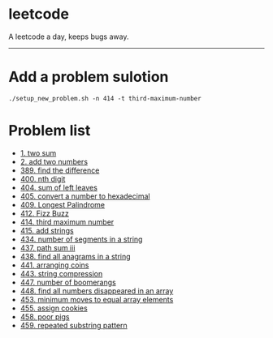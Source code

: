 # leetcode

A leetcode a day, keeps bugs away.

-------

# Add a problem sulotion

```
./setup_new_problem.sh -n 414 -t third-maximum-number
```

# Problem list

* [1. two sum](1_two_sum/1.md)
* [2. add two numbers](2_add_two_numbers/2.md)
* [389. find the difference](389_find_the_difference/389.md)
* [400. nth digit](400_nth_digit/400.md)
* [404. sum of left leaves](404_sum_of_left_leaves/404.md)
* [405. convert a number to hexadecimal](405_convert_a_number_to_hexadecimal/405.md)
* [409. Longest Palindrome](409_longest_palindrome/409.md)
* [412. Fizz Buzz](412_fizz_buzz/412.md)
* [414. third maximum number](414_third_maximum_number/414.md)
* [415. add strings](415_add_strings/415.md)
* [434. number of segments in a string](434_number_of_segments_in_a_string/434.md)
* [437. path sum iii](437_path_sum_iii/437.md)
* [438. find all anagrams in a string](438_find_all_anagrams_in_a_string/438.md)
* [441. arranging coins](441_arranging_coins/441.md)
* [443. string compression](443_string_compression/443.md)
* [447. number of boomerangs](447_number_of_boomerangs/447.md)
* [448. find all numbers disappeared in an array](448_find_all_numbers_disappeared_in_an_array/448.md)
* [453. minimum moves to equal array elements](453_minimum_moves_to_equal_array_elements/453.md)
* [455. assign cookies](455_assign_cookies/455.md)
* [458. poor pigs](458_poor_pigs/458.md)
* [459. repeated substring pattern](459_repeated_substring_pattern/459.md)
